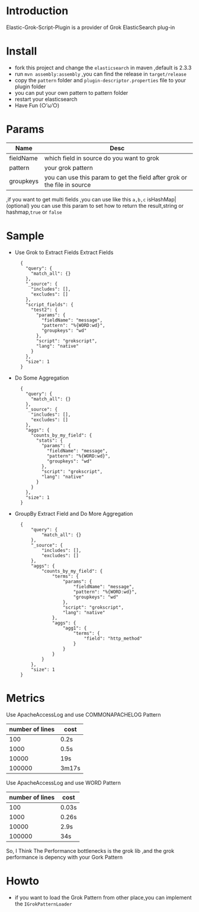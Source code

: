 # Introduction

Elastic-Grok-Script-Plugin is a provider of Grok ElasticSearch plug-in

# Install

* fork this project and change the `elasticsearch` in maven ,default is 2.3.3
* run `mvn assembly:assembly` ,you can find the release in `target/release`
* copy the `pattern` folder and `plugin-descriptor.properties` file to your plugin folder
* you can put your own pattern to pattern folder
* restart your elasticsearch
* Have Fun (○’ω’○)

# Params

Name|Desc
----|----
fieldName|which field in source do you want to grok
pattern| your grok pattern
groupkeys|you can use this param to get the field after grok or the file in source
,if you want to get multi fields ,you can use like this `a,b,c`
isHashMap|(optional) you can use this param to set how to return the result,string or hashmap,`true` or `false`

# Sample

* Use Grok to Extract Fields Extract Fields

        {
          "query": {
            "match_all": {}
          },
          "_source": {
            "includes": [],
            "excludes": []
          },
          "script_fields": {
            "test2": {
              "params": {
                "fieldName": "message",
                "pattern": "%{WORD:wd}",
                "groupkeys": "wd"
              },
              "script": "grokscript",
              "lang": "native"
            }
          },
          "size": 1
        }

* Do Some Aggregation

        {
          "query": {
            "match_all": {}
          },
          "_source": {
            "includes": [],
            "excludes": []
          },
          "aggs": {
            "counts_by_my_field": {
              "stats": {
                "params": {
                  "fieldName": "message",
                  "pattern": "%{WORD:wd}",
                  "groupkeys": "wd"
                },
                "script": "grokscript",
                "lang": "native"
              }
            }
          },
          "size": 1
        }

* GroupBy Extract Field and Do More Aggregation

        {
            "query": {
                "match_all": {}
            },
            "_source": {
                "includes": [],
                "excludes": []
            },
            "aggs": {
                "counts_by_my_field": {
                    "terms": {
                        "params": {
                            "fieldName": "message",
                            "pattern": "%{WORD:wd}",
                            "groupkeys": "wd"
                        },
                        "script": "grokscript",
                        "lang": "native"
                    },
                    "aggs": {
                        "agg1": {
                            "terms": {
                                "field": "http_method"
                            }
                        }
                    }
                }
            },
            "size": 1
        }

# Metrics

Use ApacheAccessLog and use COMMONAPACHELOG Pattern

number of lines| cost
---------|-------
100 |0.2s
1000 |0.5s
10000 |19s
100000 |3m17s

Use ApacheAccessLog and use WORD Pattern

number of lines| cost
---------|-------
100 |0.03s
1000|0.26s
10000|2.9s
100000|34s

So, I Think The Performance bottlenecks is the grok lib ,and the grok performance is depency with your Gork Pattern

# Howto

* if you want to load the Grok Pattern from other place,you can implement the `IGrokPatternLoader`

